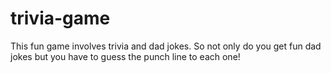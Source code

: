# trivia-game



This fun game involves trivia and dad jokes. So not only do you get fun dad jokes but you have to guess the punch line to each one!
